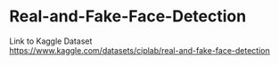 # Real-and-Fake-Face-Detection
Link to Kaggle Dataset  
https://www.kaggle.com/datasets/ciplab/real-and-fake-face-detection
